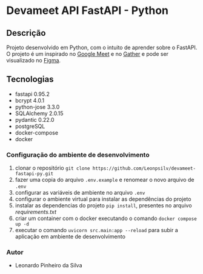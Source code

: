 # Devameet API FastAPI - Python

## Descrição
Projeto desenvolvido em Python, com o intuito de aprender sobre o FastAPI.
O projeto é um inspirado no [Google Meet](https://meet.google.com
) e no [Gather](https://www.gather.town) e pode ser visualizado no [Figma](https://www.figma.com/file/mIXcu8SJWqi0ylVHtZn89a/Devameet-(Projeto-2023)).
 
## Tecnologias
* fastapi 0.95.2
* bcrypt 4.0.1
* python-jose 3.3.0
* SQLAlchemy 2.0.15
* pydantic 0.22.0
* postgreSQL
* docker-compose
* docker 

### Configuração do ambiente de desenvolvimento

1. clonar o repositório `git clone https://github.com/Leonpsilv/devameet-fastapi-py.git` 
1. fazer uma copia do arquivo `.env.example` e renomear o novo arquivo de `.env`
1. configurar as variáveis de ambiente no arquivo `.env`
1. configurar o ambiente virtual para instalar as dependências do projeto
1. instalar as dependencias do projeto `pip install`, presentes no arquivo _requirements.txt_
1. criar um container com o docker executando o comando `docker compose up -d`
1. executar o comando `uvicorn src.main:app --reload` para subir a aplicação em ambiente de desenvolvimento

### Autor
- Leonardo Pinheiro da Silva
